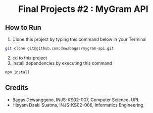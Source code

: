<h1 align="center"> Final Projects #2 : MyGram API <Hacktiv8> </h1>


## How to Run
1. Clone this project by typing this command below in your Terminal
```sh
git clone git@github.com:dewabagas/mygram-api.git
```
2. cd to this project
3. install dependencies by executing this command
```sh
npm install
```

## Credits
* Bagas Dewanggono, INJS-KS02-007, Computer Science, UPI.
* Hisyam Dzaki Suatma, INJS-KS02-006, Informatics Engineering.